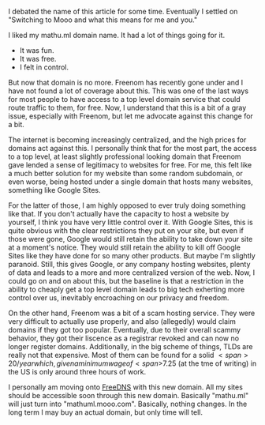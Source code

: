 I debated the name of this article for some time. Eventually I settled on "Switching to Mooo and what this means for me and you."

I liked my mathu.ml domain name. It had a lot of things going for it.

* It was fun.
* It was free.
* I felt in control.

But now that domain is no more. Freenom has recently gone under and I have not found a lot of coverage about this. This was one of the last ways for most people to have access to a top level domain service that could route traffic to them, for free. Now, I understand that this is a bit of a gray issue, especially with Freenom, but let me advocate against this change for a bit.

The internet is becoming increasingly centralized, and the high prices for domains act against this. I personally think that for the most part, the access to a top level, at least slightly professional looking domain that Freenom gave lended a sense of legitimacy to websites for free. For me, this felt like a much better solution for my website than some random subdomain, or even worse, being hosted under a single domain that hosts many websites, something like Google Sites.

For the latter of those, I am highly opposed to ever truly doing something like that. If you don't actually have the capacity to host a website by yourself, I think you have very little control over it. With Google Sites, this is quite obvious with the clear restrictions they put on your site, but even if those were gone, Google would still retain the ability to take down your site at a moment's notice. They would still retain the ability to kill off Google Sites like they have done for so many other products. But maybe I'm slightly paranoid. Still, this gives Google, or any company hosting websites, plenty of data and leads to a more and more centralized version of the web. Now, I could go on and on about this, but the baseline is that a restriction in the ability to cheaply get a top level domain leads to big tech exherting more control over us, inevitably encroaching on our privacy and freedom.

On the other hand, Freenom was a bit of a scam hosting service. They were very difficult to actually use properly, and also (allegedly) would claim domains if they got too popular. Eventually, due to their overall scammy behavior, they got their liscence as a registrar revoked and can now no longer register domains. 
Additionally, in the big scheme of things, TLDs are really not that expensive.
 Most of them can be found for a solid <span>$<span>20/year which, given a minimum wage of <span>$<span>7.25 (at the tme of writing) in the US is only around three hours of work.

I personally am moving onto [FreeDNS](https://freedns.afraid.org/) with this new domain. All my sites should be accessible soon through this new domain. Basically "mathu.ml" will just turn into "mathuml.mooo.com". Basically, nothing changes. In the long term I may buy an actual domain, but only time will tell.
